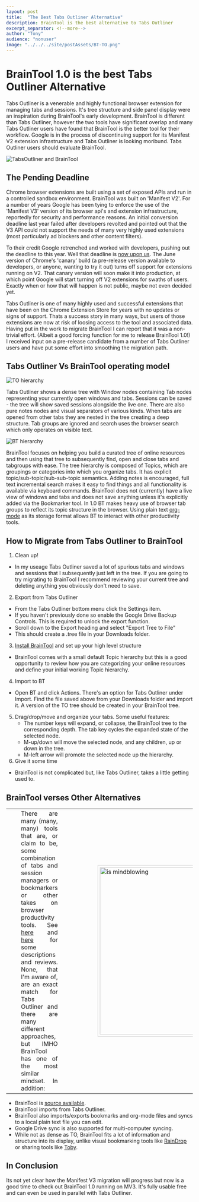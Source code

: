 ```yaml
---
layout: post
title:  "The Best Tabs Outliner Alternative"
description: BrainTool is the best alternative to Tabs Outliner
excerpt_separator: <!--more-->
author: "Tony"
audience: "nonuser"
image: "../../../site/postAssets/BT-TO.png"
---
```

# BrainTool 1.0 is the best Tabs Outliner Alternative
<!--start-->
Tabs Outliner is a venerable and highly functional browser extension for managing tabs and sessions. It's tree structure and side panel display were an inspiration during BrainTool's early development. BrainTool is different than Tabs Outliner, however the two tools have significant overlap and many Tabs Outliner users have found that BrainTool is the better tool for their workflow. Google is in the process of discontinuing support for its Manifest V2 extension infrastructure and Tabs Outliner is looking moribund. Tabs Outliner users should evaluate BrainTool. 
 <!--end-->
 
![TabsOutliner and BrainTool](../../../site/postAssets/BT-TO.png)
## The Pending Deadline
Chrome browser extensions are built using a set of exposed APIs and run in a controlled sandbox environment. BrainTool was built on 'Manifest V2'. For a number of years Google has been tying to enforce the use of the 'Manifest V3' version of its browser api's and extension infrastructure, reportedly for security and performance reasons. An initial conversion deadline last year failed after developers revolted and pointed out that the V3 API could not support the needs of many very highly used extensions (most particularly ad blockers and other content filters).

To their credit Google retrenched and worked with developers, pushing out the deadline to this year. Well that deadline is [now upon us](https://www.theverge.com/2024/5/30/24168057/google-chrome-extension-change-manifest-v3-ad-blockers). The June version of Chrome's 'canary' build (a pre-release version available to developers, or anyone, wanting to try it out) turns off support for extensions running on V2. That canary version will soon make it into production, at which point Google will start turning off V2 extensions for swaths of users. Exactly when or how that will happen is not public, maybe not even decided yet. 

Tabs Outliner is one of many highly used and successful extensions that have been on the Chrome Extension Store for years with no updates or signs of support. Thats a success story in many ways, but users of those extensions are now at risk of loosing access to the tool and associated data. Having put in the work to migrate BrainTool I can report that it was a non-trivial effort. (Albeit a good forcing function for me to release BrainTool 1.0!) I received input on a pre-release candidate from a number of Tabs Outliner users and have put some effort into smoothing the migration path.

## Tabs Outliner Vs BrainTool operating model
![TO hierarchy](../../../site/postAssets/TO-hierarchy.png)

Tabs Outliner shows a dense tree with Window nodes containing Tab nodes representing your currently open windows and tabs. Sessions can be saved - the tree will show saved sessions alongside the live one. There are also pure notes nodes and visual separators of various kinds. When tabs are opened from other tabs they are nested in the tree creating a deep structure. Tab groups are ignored and search uses the browser search which only operates on visible text.

![BT hierarchy](../../../site/postAssets/BT-Hierarchy.png)

BrainTool focuses on helping you build a curated tree of online resources and then using that tree to subsequently find, open and close tabs and tabgroups with ease. The tree hierarchy is composed of Topics, which are groupings or categories into which you organize tabs. It has explicit topic/sub-topic/sub-sub-topic semantics. Adding notes is encouraged, full text incremental search makes it easy to find things and all functionality is available via keyboard commands. BrainTool does not (currently) have a live view of windows and tabs and does not save anything unless it's explicitly added via the Bookmarker tool. In 1.0 BT makes heavy use of browser tab groups to reflect its topic structure in the browser. Using plain text [org-mode](https://orgmode.org) as its storage format allows BT to interact with other productivity tools.  

## How to Migrate from Tabs Outliner to BrainTool

1. Clean up!
- In my useage Tabs Outliner saved a lot of spurious tabs and windows and sessions that I subsequently just left in the tree. If you are going to try migrating to BrainTool I recommend reviewing your current tree and deleting anything you obviously don't need to save. 

2. Export from Tabs Outliner
- From the Tabs Outliner bottom menu click the Settings item.
- If you haven't previously done so enable the Google Drive Backup Controls. This is required to unlock the export function. 
- Scroll down to the Export heading and select "Export Tree to File"
- This should create a <date>.tree file in your Downloads folder.
3. [Install BrainTool](https://chromewebstore.google.com/detail/braintool-beyond-bookmark/fialfmcgpibjgdoeodaondepigiiddio) and set up your high level structure
- BrainTool comes with a small default Topic hierarchy but this is a good opportunity to review how you are categorizing your online resources and define your initial working Topic hierarchy. 
4. Import to BT
- Open BT and click Actions. There's an option for Tabs Outliner under Import. Find the file saved above from your Downloads folder and import it. A version of the TO tree should be created in your BrainTool tree.
5. Drag/drop/move and organize your tabs. Some useful features:
   - The number keys will expand, or collapse, the BrainTool tree to the corresponding depth. The tab key cycles the expanded state of the selected node.
   - M-up/down will move the selected node, and any children, up or down in the tree.
   - M-left arrow will promote the selected node up the hierarchy.
6. Give it some time 
- BrainTool is not complicated but, like Tabs Outliner, takes a little getting used to. 

## BrainTool verses Other Alternatives

<table><tr><td style="width: 50%; border:none; padding-left: 40px; padding-right: 100px; text-align: justify;">
There are many (many, many) tools that are, or claim to be, some combination of tabs and session managers or bookmarkers or other takes on browser productivity tools. See <a href="https://braintool.org/2022/03/10/Five-tools-for-browser-productivity.html">here</a> and <a href="https://alternativeto.net/software/tabs-outliner">here</a> for some descriptions and reviews. None, that I'm aware of, are an exact match for Tabs Outliner and there are many different approaches, but IMHO BrainTool has one of the most similar mindset. In addition: 
</td><td style="border:none">
<img src="../../../site/postAssets/Five Tools/meme.png" alt="is mindblowing" style="height: 450px; border:solid; border-color: lightgrey; border-width: 1px; padding: 5px">
</td></tr></table>

 - BrainTool is [source available](https://github.com/tconfrey/BrainTool).
 - BrainTool imports from Tabs Outliner.
 - BrainTool also imports/exports bookmarks and org-mode files and syncs to a local plain text file you can edit. 
 - Google Drive sync is also supported for multi-computer syncing.
 - While not as dense as TO, BrainTool fits a lot of information and structure into its display, unlike visual bookmarking tools like [RainDrop](https://raindrop.io) or sharing tools like [Toby](https://www.gettoby.com/).
 
## In Conclusion
Its not yet clear how the Manifest V3 migration will progress but now is a good time to check out BrainTool 1.0 running on MV3. It's fully usable free and can even be used in parallel with Tabs Outliner. 
